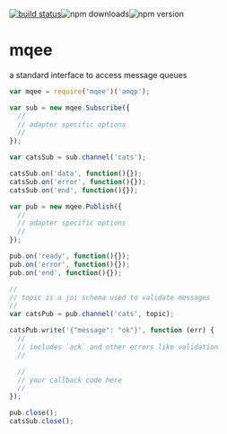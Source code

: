 [![build status](http://img.shields.io/travis/yldio/easymq.svg?style=flat)](https://travis-ci.org/yldio/mqee)![npm downloads](http://img.shields.io/npm/dm/mqee.svg?style=flat)![npm version](http://img.shields.io/npm/v/mqee.svg?style=flat)

# mqee

a standard interface to access message queues

``` javascript
var mqee = require('mqee')('amqp');

var sub = new mqee.Subscribe({
  //
  // adapter specific options
  //
});

var catsSub = sub.channel('cats');

catsSub.on('data', function(){});
catsSub.on('error', function(){});
catsSub.on('end', function(){});

var pub = new mqee.Publish({
  //
  // adapter specific options
  //
});

pub.on('ready', function(){});
pub.on('error', function(){});
pub.on('end', function(){});

//
// topic is a joi schema used to validate messages
//
var catsPub = pub.channel('cats', topic);

catsPub.write('{"message": "ok"}', function (err) {
  //
  // includes `ack` and other errors like validation
  //

  //
  // your callback code here
  //
});

pub.close();
catsSub.close();
```

